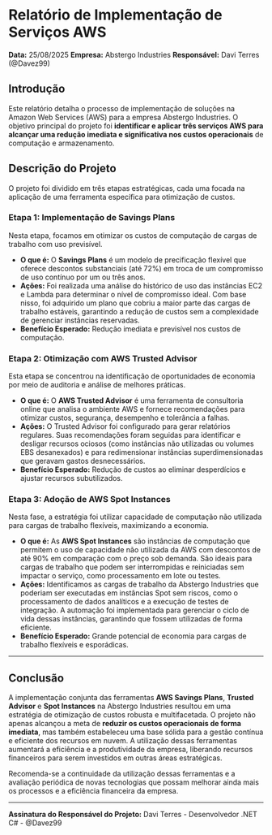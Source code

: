 # Relatório de Implementação de Serviços AWS

**Data:** 25/08/2025
**Empresa:** Abstergo Industries
**Responsável:** Davi Terres (@Davez99)

## Introdução
Este relatório detalha o processo de implementação de soluções na Amazon Web Services (AWS) para a empresa Abstergo Industries. O objetivo principal do projeto foi **identificar e aplicar três serviços AWS para alcançar uma redução imediata e significativa nos custos operacionais** de computação e armazenamento.

## Descrição do Projeto
O projeto foi dividido em três etapas estratégicas, cada uma focada na aplicação de uma ferramenta específica para otimização de custos.

### Etapa 1: Implementação de Savings Plans
Nesta etapa, focamos em otimizar os custos de computação de cargas de trabalho com uso previsível.

* **O que é:** O **Savings Plans** é um modelo de precificação flexível que oferece descontos substanciais (até 72%) em troca de um compromisso de uso contínuo por um ou três anos.
* **Ações:** Foi realizada uma análise do histórico de uso das instâncias EC2 e Lambda para determinar o nível de compromisso ideal. Com base nisso, foi adquirido um plano que cobriu a maior parte das cargas de trabalho estáveis, garantindo a redução de custos sem a complexidade de gerenciar instâncias reservadas.
* **Benefício Esperado:** Redução imediata e previsível nos custos de computação.

### Etapa 2: Otimização com AWS Trusted Advisor
Esta etapa se concentrou na identificação de oportunidades de economia por meio de auditoria e análise de melhores práticas.

* **O que é:** O **AWS Trusted Advisor** é uma ferramenta de consultoria online que analisa o ambiente AWS e fornece recomendações para otimizar custos, segurança, desempenho e tolerância a falhas.
* **Ações:** O Trusted Advisor foi configurado para gerar relatórios regulares. Suas recomendações foram seguidas para identificar e desligar recursos ociosos (como instâncias não utilizadas ou volumes EBS desanexados) e para redimensionar instâncias superdimensionadas que geravam gastos desnecessários.
* **Benefício Esperado:** Redução de custos ao eliminar desperdícios e ajustar recursos subutilizados.

### Etapa 3: Adoção de AWS Spot Instances
Nesta fase, a estratégia foi utilizar capacidade de computação não utilizada para cargas de trabalho flexíveis, maximizando a economia.

* **O que é:** As **AWS Spot Instances** são instâncias de computação que permitem o uso de capacidade não utilizada da AWS com descontos de até 90% em comparação com o preço sob demanda. São ideais para cargas de trabalho que podem ser interrompidas e reiniciadas sem impactar o serviço, como processamento em lote ou testes.
* **Ações:** Identificamos as cargas de trabalho da Abstergo Industries que poderiam ser executadas em instâncias Spot sem riscos, como o processamento de dados analíticos e a execução de testes de integração. A automação foi implementada para gerenciar o ciclo de vida dessas instâncias, garantindo que fossem utilizadas de forma eficiente.
* **Benefício Esperado:** Grande potencial de economia para cargas de trabalho flexíveis e esporádicas.

---

## Conclusão
A implementação conjunta das ferramentas **AWS Savings Plans**, **Trusted Advisor** e **Spot Instances** na Abstergo Industries resultou em uma estratégia de otimização de custos robusta e multifacetada. O projeto não apenas alcançou a meta de **reduzir os custos operacionais de forma imediata**, mas também estabeleceu uma base sólida para a gestão contínua e eficiente dos recursos em nuvem. A utilização dessas ferramentas aumentará a eficiência e a produtividade da empresa, liberando recursos financeiros para serem investidos em outras áreas estratégicas.

Recomenda-se a continuidade da utilização dessas ferramentas e a avaliação periódica de novas tecnologias que possam melhorar ainda mais os processos e a eficiência financeira da empresa.

---

**Assinatura do Responsável do Projeto:**
Davi Terres - Desenvolvedor .NET C# - @Davez99